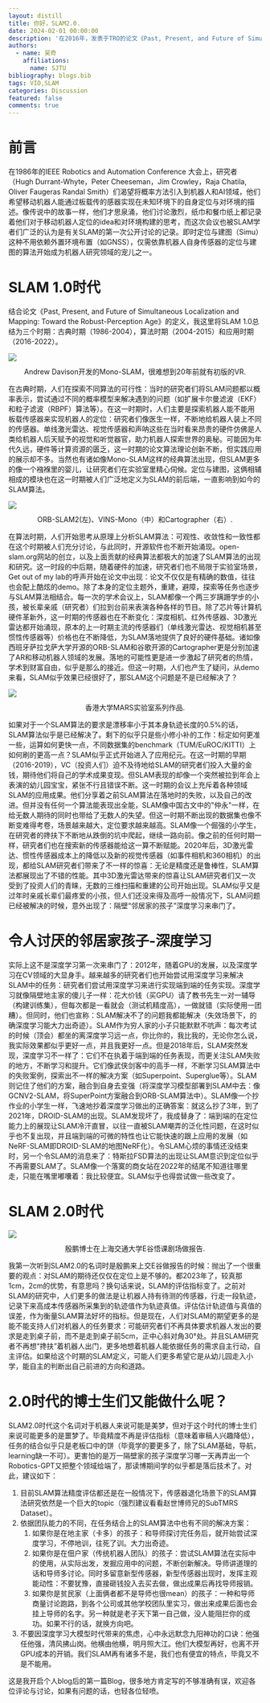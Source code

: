 ```yaml
---
layout: distill
title: 你好，SLAM2.0.
date: 2024-02-01 00:00:00
description: '在2016年，发表于TRO的论文《Past, Present, and Future of Simultaneous Localization and Mapping: Toward the Robust-Perception Age》中，回顾了SLAM（同时定位与建图）领域的一个经典问题：“SLAM问题是否已经得到解决？”时至今日，距离这一讨论已经过去了八年。随着SLAM2.0概念的提出，我们在2024年重新回顾这个问题，并将围绕以下两个核心问题展开讨论：1. 什么是SLAM？2.我们将如何理解SLAM2.0？'
authors:
  - name: 吴奇 
    affiliations: 
      name: SJTU
bibliography: blogs.bib
tags: VIO,SLAM
categories: Discussion
featured: false
comments: true
---
```


# 前言

在1986年的IEEE Robotics and Automation Conference 大会上，研究者（Hugh Durrant-Whyte，Peter Cheeseman，Jim Crowley，Raja Chatila, Oliver Faugeras Randal Smith）们渴望将概率方法引入到机器人和AI领域，他们希望移动机器人能通过板载传的感器实现在未知环境下的自身定位与对环境的描述。像传说中的故事一样，他们才思泉涌，他们讨论激烈，纸巾和餐巾纸上都记录着他们对于移动机器人定位的idea和对环境构建的思考，而这次会议也被SLAM学者们广泛的认为是有关SLAM的第一次公开讨论的记录。即时定位与建图（Simu）这种不用依赖外置环境布置（如GNSS），仅需依靠机器人自身传感器的定位与建图的算法开始成为机器人研究领域的宠儿之一。

# SLAM 1.0时代

结合论文《Past, Present, and Future of Simultaneous Localization and Mapping: Toward the Robust-Perception Age》的定义，我这里将SLAM 1.0总结为三个时期：古典时期（1986-2004），算法时期（2004-2015）和应用时期（2016-2022）。

<div class='l-body'>
<img class="img-fluid rounded z-depth-1" src="{{site.baseurl}}/../assets/img/hello-blog/mono-slam.jpg">
<figcaption style="text-align: center; margin-top: 10px; margin-bottom: 10px;"> Andrew Davison开发的Mono-SLAM，很难想到20年前就有初版的VR. </figcaption>
</div>

在古典时期，人们在探索不同算法的可行性：当时的研究者们将SLAM问题都以概率表示，尝试通过不同的概率模型来解决遇到的问题（如扩展卡尔曼滤波（EKF）和粒子滤波（RBPF）算法等）。在这一时期时，人们主要是探索机器人能不能用板载传感器来实现机器人的定位：研究者们像医生一样，不断地给机器人装上不同的传感器。单线激光雷达、视觉传感器和声呐这些在当时看来昂贵的硬件仿佛是人类给机器人后天赋予的视觉和听觉器官，助力机器人探索世界的奥秘。可能因为年代久远，硬件等计算资源的匮乏，这一时期的论文算法理论创新不断，但实践应用的展示却不多。当然也有诸如像Mono-SLAM这样的经典算法出现，但SLAM更多的像一个襁褓里的婴儿，让研究者们在实验室里精心伺候。定位与建图，这俩相辅相成的模块也在这一时期被人们广泛地定义为SLAM的前后端，一直影响到如今的SLAM算法。

<div class='l-body'>
<img class="img-fluid rounded z-depth-1" src="{{site.baseurl}}/../assets/img/hello-blog/algorithm2.jpg">
<figcaption style="text-align: center; margin-top: 10px; margin-bottom: 10px;"> ORB-SLAM2(左)、VINS-Mono（中）和Cartographer（右）. </figcaption>
</div>

在算法时期，人们开始思考从原理上分析SLAM算法：可观性、收敛性和一致性都在这个时期被人们充分讨论，与此同时，开源软件也不断开始涌现。open-slam.org网站的创立，以及上面贡献的经典算法都极大的加速了SLAM算法的出现和研究。这一时段的中后期，随着硬件的加速，研究者们也不局限于实验室场景，Get out of my lab的呼声开始在论文中出现：论文不仅仅是有精确的数值，往往也会配上酷炫的demo。除了本身的定位主题外，重建，避障，探索等任务也逐步与SLAM算法相结合。每一次的学术会议上，SLAM都像一个两三岁蹒跚学步的小孩，被长辈亲戚（研究者）们拉到台前来表演各种各样的节目。除了芯片等计算机硬件革新外，这一时期的传感器也在不断变化：深度相机、红外传感器、3D激光雷达都开始涌现，原本的上一时期主流的传感器们（单线激光雷达、视觉相机甚至惯性传感器等）价格也在不断降低，为SLAM落地提供了良好的硬件基础。诸如像西班牙萨拉戈萨大学开源的ORB-SLAM和谷歌开源的Cartographer更是分别加速了AR和移动机器人领域的发展。落地的可能性更是进一步激起了研究者的热情，学术到财富自由，似乎是那么的接近。但这一时期，人们也产生了疑问，从demo来看，SLAM似乎效果已经很好了，那SLAM这个问题是不是已经解决了？

<div class='l-body'>
<img class="img-fluid rounded z-depth-1" src="{{site.baseurl}}/../assets/img/hello-blog/lin.png">
<figcaption style="text-align: center; margin-top: 10px; margin-bottom: 10px;"> 香港大学MARS实验室系列作品. </figcaption>
</div>

如果对于一个SLAM算法的要求是漂移率小于其本身轨迹长度的0.5%的话，SLAM算法似乎是已经解决了。剩下的似乎只是些小修小补的工作：标定如何更准一些，运算如何更快一点，不同数据集的benchmark（TUM/EuROC/KITTI）上如何刷的更高一点？SLAM似乎正式开始进入了应用纪元。在这一时期的早期（2016-2019），VC（投资人们）迫不及待地给SLAM的研究者们投入大量的金钱，期待他们将自己的学术成果变现。但SLAM表现的却像一个突然被拉到年会上表演的幼儿园宝宝，紧张不行且错误不断。这一时期的会议上充斥着各种领域SLAM的应用成果。他们分享着之前SLAM算法在落地时的失败，以及自己的改进。但并没有任何一个算法能表现出全能，SLAM像中国古文中的"仲永"一样，在给无数人期待的同时也带给了无数人的失望。但这一时期不断出现的数据集也像不断变难得考卷，场景越来越大，定位要求越来越高。SLAM像一个倔强的小学生，在研究者的搀扶下不断地从跌倒的坑中爬起，继续一路向前。像之前的任何时期一样，研究者们也在搜索新的传感器能给这一算不断赋能。2020年后，3D激光雷达、惯性传感器成本上的降低以及新的视觉传感器（如事件相机和360相机）的出现，都给SLAM研究者们带来了不一样的惊喜：无论是精度还是鲁棒性，SLAM算法都展现出了不错的性能。其中3D激光雷达带来的惊喜让SLAM研究者们又一次受到了投资人们的青睐，无数的三维扫描和重建的公司开始出现。SLAM似乎又是过年时亲戚长辈们最疼爱的小孩，但人们还没来得及高呼一般情况下，SLAM问题已经被解决的时候，意外出现了：隔壁“邻居家的孩子”深度学习来串门了。

# 令人讨厌的邻居家孩子-深度学习

实际上这不是深度学习第一次来串门了：2012年，随着GPU的发展，以及深度学习在CV领域的大显身手。越来越多的研究者们也开始尝试用深度学习来解决SLAM中的任务：研究者们尝试用深度学习来进行实现端到端的任务实现。深度学习就像隔壁地主家的傻儿子一样：花大价钱（买GPU）请了教书先生一对一辅导（构建训练集），但每次都是一看就会（测试机精度高），一做就错（实际使用一团糟）。但同时，他们也宣称：SLAM解决不了的问题我都能解决（失效场景下，的确深度学习能大力出奇迹）。SLAM作为穷人家的小子只能默默不吭声：每次考试的时候（顶会）都坐的离深度学习远一点，你比你的，我比我的，无论你怎么说，我实际效果都似乎更好一点，并且我更好一点。但是2018年后，SLAM突然发现，深度学习不一样了：它们不在执着于端到端的任务表现，而更关注SLAM失败的地方，不断学习和提升。它们像武侠剑客中的高手一样，不断学习SLAM算法中的失败案例，探索出不一样的解决方案（如Superpoint、Superglue等）。SLAM则记住了他们的方案，融合到自身去变强（将深度学习模型部署到SLAM中去：像GCNV2-SLAM，将SuperPoint方案融合到ORB-SLAM算法中）。SLAM像一个抄作业的小学生一样，飞速地抄着深度学习做出的正确答案：就这么抄了3年，到了2021年，DROID-SLAM的出现。SLAM发现坏了，我成替身了：端到端的在定位能力上的展现让SLAM冷汗直冒，以往一直被SLAM嘲弄的泛化性问题，在这时似乎也不复出现，并且端到端的可微的特性也让它能快速的跟上应用的发展（如NeRF-SLAM即DROID-SLAM的地图NeRF化）。令SLAM心烦的事情还没结束时，另一个令SLAM的消息来了：特斯拉FSD算法的出现让SLAM意识到定位似乎不再需要SLAM了。SLAM像一个落寞的商女站在2022年的结尾不知道往哪里走，只能在嘴里嘟囔着：我比较便宜。SLAM似乎也得尝试做一些改变了。

# SLAM 2.0时代

<div class='l-body'>
<img class="img-fluid rounded z-depth-1" src="{{site.baseurl}}/../assets/img/hello-blog/yp-sjtu.jpg">
<figcaption style="text-align: center; margin-top: 10px; margin-bottom: 10px;"> 殷鹏博士在上海交通大学E谷悟课剧场做报告. </figcaption>
</div>

我第一次听到SLAM2.0的名词时是殷鹏来上交E谷做报告的时候：抛出了一个很重要的观点：对SLAM的期待还仅仅在定位上是不够的。都2023年了，较真那1cm，2cm的优势，有意思吗？换句话来说，SLAM的评估指标变了。之前对SLAM的研究中，人们更多的做法是让机器人持有待测的传感器，行走一段轨迹，记录下来高成本传感器所采集到的轨迹值作为轨迹真值。评估估计轨迹值与真值的误差，作为衡量SLAM算法好坏的指标。但是现在，人们对SLAM的期望更多的是能不能支持人们对机器人的任务要求：可能研究者们不再具体要求机器人发出的要求是走到桌子前，而不是走到桌子前5cm，正中心斜对角30°处。并且SLAM研究者不再想“搀扶”着机器人出门，更多地想着机器人能依据任务的需求自主行动，自主评估。如果给这个时期的SLAM定义，可能人们更多希望它是从幼儿园走入小学，能自主的判断出自己前进的方向和道路。

# 2.0时代的博士生们又能做什么呢？

SLAM2.0时代这个名词对于机器人来说可能是美梦，但对于这个时代的博士生们来说可能更多的是噩梦了。毕竟精度不再是评估指标（意味着审稿人兴趣降低），任务的结合似乎只是老板口中的饼（毕竟学的要更多了，除了SLAM基础，导航，learning缺一不可）。更害怕的是万一隔壁家的孩子深度学习哪一天再弄出一个Robotics-GPT又把整个领域给端了，那读博期间学的似乎都是落后技术了。对此，建议如下：

1. 目前SLAM算法精度评估都还是在一般情况下，传感器退化场景下的SLAM算法研究依然是一个巨大的topic（强烈建议看看赵世博师兄的SubTMRS Dataset）。
2. 依据团队能力的不同，在任务结合上的SLAM算法中也有不同的解决方案：
   1. 如果你是在地主家（卡多）的孩子：和导师探讨完任务后，就开始尝试深度学习，不停地训，往死了训。大力出奇迹。
   2. 如果你是在佃户家（传统机器人团队）的孩子：尝试SLAM算法在实际中的使用，从实际出发，发掘应用中的问题，不断创新解决。导师讲道理的话和导师多讨论。同时多留意新型传感器，新型传感器出现时，发挥主观能动性：不要犹豫，直接砸钱投入去买去做，做出成果后再找导师报销。
   3. 如果你是贫民家（上面俩者都不是导师也很mean）的孩子：一种和导师商量讨论跑路，到各个公司或其他学校团队里实习，做出来成果后面也会挂上导师的名字。另一种就是老子天下第一自己做，没人能阻拦你的成功。如果不行的话，就换方向吧。
3. 不要因深度学习大模型时代带来的焦虑，心中永远默念九阳神功的口诀：他强任他强，清风拂山岗。他横由他横，明月照大江。他们大模型再好，也离不开GPU成本的开销。我们SLAM再有诸多不是，我们也有便宜的特点，毕竟又不是不能用。

这是我开启个人blog后的第一篇Blog，很多地方肯定写的不够准确有误，欢迎各位评论与讨论，如果有问题的话，也轻各位轻喷。
